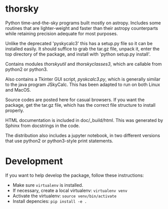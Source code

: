 # thorsky
Python time-and-the-sky programs built mostly on astropy.  Includes some routines that are lighter-weight and faster than their astropy counterparts while retaining precision adequate for most purposes.

Unlike the deprecated 'pyskycalc3' this has a setup.py file so it can be installed easily. It should suffice to grab the tar.gz file, unpack it, enter the top directory of the package, and install with 'python setup.py install'.

Contains modules *thorskyutil* and *thorskyclasses3*, which are callable from python2 or python3.  

Also contains a Tkinter GUI script, *pyskcalc3.py*, which is generally similar to the java program JSkyCalc.  This has been adapted to run on both Linux and MacOS.

Source codes are posted here for casual browsers.  If you want the package, get the tar.gz file, which has the correct file structure to install properly.

HTML documentation is included in doc/\_build/html. This was generated by Sphinx from docstrings in the code.

The distribution also includes a jupyter notebook, in two different versions that use python2 or python3-style print statements.

# Development

If you want to help develop the package, follow these instructions:

* Make sure `virtualenv` is installed.
* If necessary, create a local virtualenv: `virtualenv venv`
* Activate the virtualenv: `source venv/bin/activate`
* Install depencies: `pip install -e .`